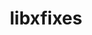 ---
title: "libxfixes"
layout: cache
categories: [package, v0.18.0]
meta: {"versions": ["5.0.2"], "compilers": ["gcc@=7.5.0"], "oss": ["ubuntu18.04"], "platforms": ["linux"], "targets": ["x86_64"], "stacks": ["data-vis-sdk", "root"], "num_specs": 1, "num_specs_by_stack": {"root": 1, "data-vis-sdk": 1}}
spec_details: [{"hash": "xjitwcn2lq2yc7ujfpxz3ml3odrmai6o", "compiler": "gcc@=7.5.0", "versions": ["5.0.2"], "os": "ubuntu18.04", "platform": "linux", "target": "x86_64", "variants": [], "stacks": ["root", "data-vis-sdk"], "size": "-", "tarball": "https://binaries.spack.io/releases/v0.18.0/build_cache/linux-ubuntu18.04-x86_64/gcc-7.5.0/libxfixes-5.0.2/linux-ubuntu18.04-x86_64-gcc-7.5.0-libxfixes-5.0.2-xjitwcn2lq2yc7ujfpxz3ml3odrmai6o.spack"}]
---